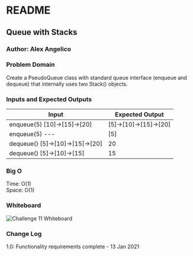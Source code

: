 # README

## Queue with Stacks

### Author: Alex Angelico

### Problem Domain

Create a PseudoQueue class with standard queue interface (enqueue and dequeue) that internally uses two Stack() objects.

### Inputs and Expected Outputs

Input | Expected Output
----- | ---------------
enqueue(5) [10]->[15]->[20] | [5]->[10]->[15]->[20]
enqueue(5) --- | [5]
dequeue() [5]->[10]->[15]->[20] | 20
dequeue() [5]->[10]->[15] | 15

### Big O

Time: O(1)  
Space: O(1)

### Whiteboard

![Challenge 11 Whiteboard](../../assets/queue-with-stacks.jpg)

### Change Log

1.0: Functionality requirements complete - 13 Jan 2021
